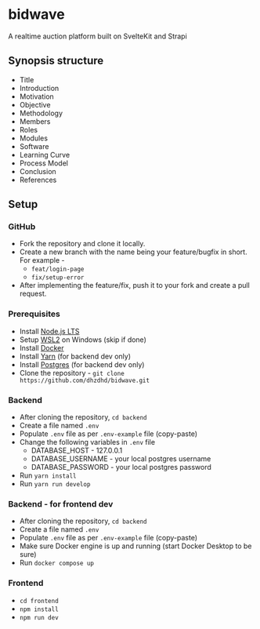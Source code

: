 # bidwave

A realtime auction platform built on SvelteKit and Strapi

## Synopsis structure

- Title
- Introduction
- Motivation
- Objective
- Methodology
- Members
- Roles
- Modules
- Software
- Learning Curve
- Process Model
- Conclusion
- References

## Setup

### GitHub

- Fork the repository and clone it locally.
- Create a new branch with the name being your feature/bugfix in short. For example -
  - `feat/login-page`
  - `fix/setup-error`
- After implementing the feature/fix, push it to your fork and create a pull request.

### Prerequisites

- Install [Node.js LTS](https://nodejs.org/en)
- Setup [WSL2](https://learn.microsoft.com/en-us/windows/wsl/install) on Windows (skip if done)
- Install [Docker](https://www.docker.com/products/docker-desktop/)
- Install [Yarn](https://yarnpkg.com/getting-started/install) (for backend dev only)
- Install [Postgres](https://www.postgresql.org/download/) (for backend dev only)
- Clone the repository - `git clone https://github.com/dhzdhd/bidwave.git`

### Backend

- After cloning the repository, `cd backend`
- Create a file named `.env`
- Populate `.env` file as per `.env-example` file (copy-paste)
- Change the following variables in `.env` file
  - DATABASE_HOST - 127.0.0.1
  - DATABASE_USERNAME - your local postgres username
  - DATABASE_PASSWORD - your local postgres password
- Run `yarn install`
- Run `yarn run develop`

### Backend - for frontend dev

- After cloning the repository, `cd backend`
- Create a file named `.env`
- Populate `.env` file as per `.env-example` file (copy-paste)
- Make sure Docker engine is up and running (start Docker Desktop to be sure)
- Run `docker compose up`

### Frontend

- `cd frontend`
- `npm install`
- `npm run dev`
